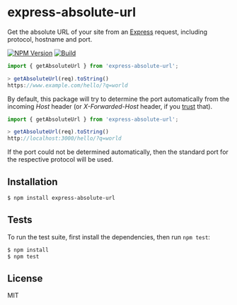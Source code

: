 # express-absolute-url

Get the absolute URL of your site from an [Express](https://expressjs.com)
request, including protocol, hostname and port.

[![NPM Version][npm-image]][npm-url]
[![Build][github-actions-image]][github-actions-url]

```js
import { getAbsoluteUrl } from 'express-absolute-url';

> getAbsoluteUrl(req).toString()
https://www.example.com/hello/?q=world
```

By default, this package will try to determine the port automatically from
the incoming _Host_ header (or _X-Forwarded-Host_ header, if you
[trust](http://expressjs.com/en/guide/behind-proxies.html) that).

```js
import { getAbsoluteUrl } from 'express-absolute-url';

> getAbsoluteUrl(req).toString()
http://localhost:3000/hello/?q=world
```

If the port could not be determined automatically, then the standard port for
the respective protocol will be used.

## Installation

```bash
$ npm install express-absolute-url
```

## Tests

To run the test suite, first install the dependencies, then run `npm test`:

```bash
$ npm install
$ npm test
```

## License

MIT

[npm-image]: https://img.shields.io/npm/v/express-absolute-url.svg
[npm-url]: https://npmjs.org/package/express-absolute-url
[github-actions-image]: https://github.com/mkai/express-absolute-url/workflows/Test/badge.svg?branch=master&event=push
[github-actions-url]: https://github.com/mkai/express-absolute-url/actions?query=branch%3Amaster+event%3Apush

